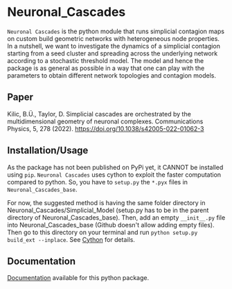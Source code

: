 # Neuronal_Cascades

``Neuronal Cascades`` is the python module that runs simplicial contagion maps on custom build geometric networks with heterogeneous node properties. In a nutshell, we want to investigate the dynamics of a simplicial contagion starting from a seed cluster and spreading across the underlying network according to a stochastic threshold model. The model and hence the package is as general as possible in a way that one can play with the parameters to obtain different network topologies and contagion models.

## Paper

Kilic, B.Ü., Taylor, D. Simplicial cascades are orchestrated by the multidimensional geometry of neuronal complexes. Communications Physics, 5, 278 (2022). https://doi.org/10.1038/s42005-022-01062-3

## Installation/Usage

As the package has not been published on PyPi yet, it CANNOT be installed using ``pip``. ``Neuronal Cascades`` uses cython to exploit the faster computation compared to python. So, you have to ``setup.py`` the ``*.pyx`` files in ``Neuronal_Cascades_base``.

For now, the suggested method is having the same folder directory in Neuronal_Cascades/Simplicial_Model (setup.py has to be in the parent directory of Neuronal_Cascades_base). Then, add an empty ``__init__.py`` file into Neuronal_Cascades_base (Github doesn't allow adding empty files). Then go to this directory on your terminal and run ``python setup.py build_ext --inplace``. See [Cython](https://cython.readthedocs.io/en/latest/src/userguide/source_files_and_compilation.html)
for details.

## Documentation

[Documentation](https://neuronal-cascades.readthedocs.io/en/latest/index.html) available for this python package.


